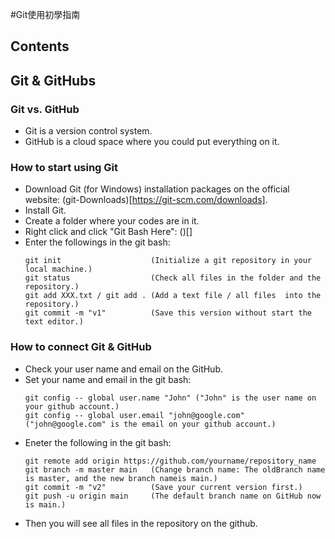 #Git使用初學指南
## Contents


## Git & GitHubs
### Git vs. GitHub
* Git is a version control system.
* GitHub is a cloud space where you could put everything on it.
### How to start using Git
* Download Git (for Windows) installation packages on the official website: (git-Downloads)[https://git-scm.com/downloads].
* Install Git.
* Create a folder where your codes are in it.
* Right click and click "Git Bash Here":
()[]
* Enter the followings in the git bash:
  ```
  git init                    (Initialize a git repository in your local machine.)
  git status                  (Check all files in the folder and the repository.)
  git add XXX.txt / git add . (Add a text file / all files  into the repository.)
  git commit -m "v1"          (Save this version without start the text editor.)
  ```

### How to connect Git & GitHub
* Check your user name and email on the GitHub. 
* Set your name and email in the git bash:
  ```
  git config -- global user.name "John" ("John" is the user name on your github account.)
  git config -- global user.email "john@google.com" ("john@google.com" is the email on your github account.)
  ```
* Eneter the following in the git bash:
  ```
  git remote add origin https://github.com/yourname/repository_name
  git branch -m master main   (Change branch name: The oldBranch name is master, and the new branch nameis main.)
  git commit -m "v2"          (Save your current version first.)
  git push -u origin main     (The default branch name on GitHub now is main.)
  ```
* Then you will see all files in the repository on the github.
 
##














